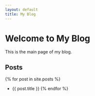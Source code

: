 ```yaml
---
layout: default
title: My Blog
---
```


# Welcome to My Blog

This is the main page of my blog.

## Posts

{% for post in site.posts %}
- {{ post.title }}
{% endfor %}
